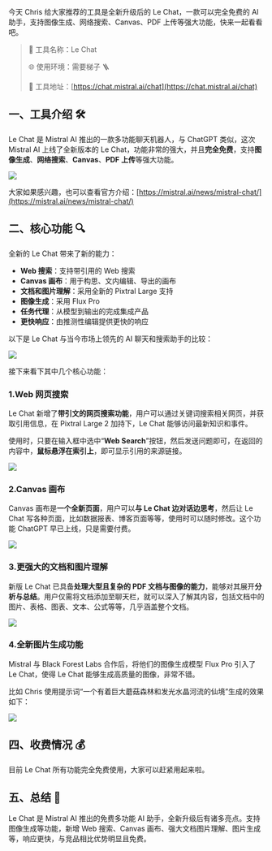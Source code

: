 今天 Chris 给大家推荐的工具是全新升级后的 Le Chat，一款可以完全免费的 AI 助手，支持图像生成、网络搜索、Canvas、PDF 上传等强大功能，快来一起看看吧。

> 🌟 工具名称：Le Chat
>
> 🌐 使用环境：需要梯子 🪜
>
> 🔗 工具地址：[https://chat.mistral.ai/chat](https://chat.mistral.ai/chat)

## 一、工具介绍 🛠️

Le Chat 是 Mistral AI 推出的一款多功能聊天机器人，与 ChatGPT 类似，这次 Mistral AI 上线了全新版本的 Le Chat，功能非常的强大，并且**完全免费**，支持**图像生成**、**网络搜索**、**Canvas**、**PDF 上传**等强大功能。

![](https://cdn.nlark.com/yuque/0/2024/png/186051/1732060945675-72744e54-18e4-4499-afed-1f6106e1a72d.png)

大家如果感兴趣，也可以查看官方介绍：[https://mistral.ai/news/mistral-chat/](https://mistral.ai/news/mistral-chat/)

## 二、核心功能 🔍

全新的 Le Chat 带来了新的能力：

- **Web 搜索**：支持带引用的 Web 搜索
- **Canvas 画布**：用于构思、文内编辑、导出的画布
- **文档和图片理解**：采用全新的 Pixtral Large 支持
- **图像生成**：采用 Flux Pro
- **任务代理**：从模型到输出的完成集成产品
- **更快响应**：由推测性编辑提供更快的响应

以下是 Le Chat 与当今市场上领先的 AI 聊天和搜索助手的比较：

![](https://cdn.nlark.com/yuque/0/2024/png/186051/1732114585248-db44b8e5-c101-40ea-b9b1-65441f80dc34.png)

接下来看下其中几个核心功能：

### 1.Web 网页搜索

Le Chat 新增了**带引文的网页搜索功能**，用户可以通过关键词搜索相关网页，并获取引用信息，在 Pixtral Large 2 加持下，Le Chat 能够访问最新知识和事件。

使用时，只要在输入框中选中“**Web Search**”按钮，然后发送问题即可，在返回的内容中，**鼠标悬浮在索引上**，即可显示引用的来源链接。

![](https://cdn.nlark.com/yuque/0/2024/png/186051/1732113390425-e352bf94-3ed1-4ac8-8cb9-950daab339ca.png)

### 2.**Canvas 画布**

Canvas 画布是**一个全新页面**，用户可以**与 Le Chat 边对话边思考**，然后让 Le Chat 写各种页面，比如数据报表、博客页面等等，使用时可以随时修改。这个功能 ChatGPT 早已上线，只是需要付费。

![](https://cdn.nlark.com/yuque/0/2024/png/186051/1732114027275-52c29d9c-8b7c-46c0-a028-0a68d3383d44.png)

### 3.更强大的文档和图片理解

新版 Le Chat 已具备**处理大型且复杂的 PDF 文档与图像的能力**，能够对其展开**分析与总结**。用户仅需将文档添加至聊天栏，就可以深入了解其内容，包括文档中的图片、表格、图表、文本、公式等等，几乎涵盖整个文档。

![](https://cdn.nlark.com/yuque/0/2024/png/186051/1732115132393-e7d53708-3abf-48a8-9e89-083230770e52.png)

### 4.全新图片生成功能

Mistral 与 Black Forest Labs 合作后，将他们的图像生成模型 Flux Pro 引入了 Le Chat，使得 Le Chat 能够生成高质量的图像，非常不错。

比如 Chris 使用提示词“一个有着巨大蘑菇森林和发光水晶河流的仙境”生成的效果如下：

![](https://cdn.nlark.com/yuque/0/2024/png/186051/1732114390373-d0a198fe-2324-4ca3-ab1f-0a848abd98d4.png)

## 四、收费情况 💰

目前 Le Chat 所有功能完全免费使用，大家可以赶紧用起来啦。

## 五、总结 📝

Le Chat 是 Mistral AI 推出的免费多功能 AI 助手，全新升级后有诸多亮点。支持图像生成等功能，新增 Web 搜索、Canvas 画布、强大文档图片理解、图片生成等，响应更快，与竞品相比优势明显且免费。
